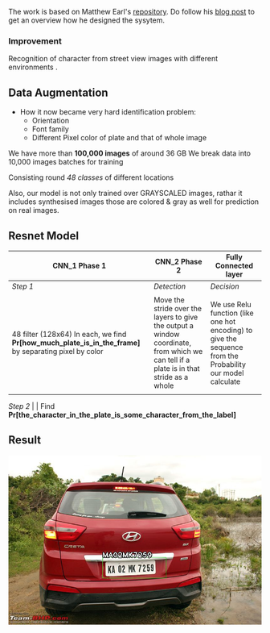 <!-- Vehicle-Registration-Recognition -->

The work is based on Matthew Earl's [repository](https://github.com/matthewearl/deep-anpr).
Do follow his [blog post](http://matthewearl.github.io/2016/05/06/cnn-anpr/) to get an overview how he designed the sysytem.

### Improvement
Recognition of character from street view images with different environments .

## Data Augmentation

* How it now became very hard identification problem: 
	* Orientation
	* Font family
	* Different Pixel color of plate and that of whole image

We have more than **100,000 images** of around 36 GB 
We break data into 10,000 images batches for training

Consisting round *48 classes* of different locations

Also, our model is not only trained over GRAYSCALED images, 
rathar it includes synthesised images those are colored & gray as well for prediction on real images.

## Resnet Model

**CNN_1 Phase 1** | **CNN_2 Phase 2** | **Fully Connected layer**
------------|------------|-----------
*Step 1*      | *Detection* | *Decision*
 | | 
48 filter (128x64) In each, we find  **Pr[how_much_plate_is_in_the_frame]** by separating pixel by color | Move the stride over the layers to give the output a window coordinate, from which we can tell if a plate is in that stride as a whole | We use Relu function (like one hot encoding) to give the sequence from the Probability our model calculate
| |
*Step 2* 
| |
Find **Pr[the_character_in_the_plate_is_some_character_from_the_label]**

## Result
 <img src='https://github.com/pragyas03/Vehicle-Registration-Sequence-Recognition/blob/master/out_4_1.jpg'>
